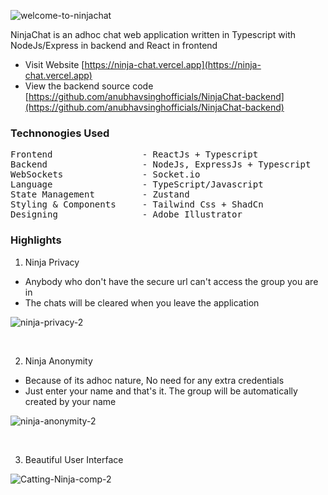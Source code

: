 
![welcome-to-ninjachat](https://github.com/anubhavsinghofficials/NinjaChat-backend/assets/132212797/4e20ccae-99d8-41dc-a922-247d468f023a)

NinjaChat is an adhoc chat web application written in Typescript with NodeJs/Express in backend and React in frontend

- Visit Website [https://ninja-chat.vercel.app](https://ninja-chat.vercel.app)
- View the backend source code [https://github.com/anubhavsinghofficials/NinjaChat-backend](https://github.com/anubhavsinghofficials/NinjaChat-backend)

### Technonogies Used

<pre>
Frontend                 - ReactJs + Typescript
Backend                  - NodeJs, ExpressJs + Typescript
WebSockets               - Socket.io
Language                 - TypeScript/Javascript
State Management         - Zustand
Styling & Components     - Tailwind Css + ShadCn
Designing                - Adobe Illustrator
</pre>

### Highlights

1. Ninja Privacy
- Anybody who don't have the secure url can't access the group you are in
- The chats will be cleared when you leave the application

![ninja-privacy-2](https://github.com/anubhavsinghofficials/NinjaChat-backend/assets/132212797/b5d1e5aa-c2a7-471e-be0e-3ab753351c74)

&nbsp;

2. Ninja Anonymity
- Because of its adhoc nature, No need for any extra credentials 
- Just enter your name and that's it. The group will be automatically created by your name

![ninja-anonymity-2](https://github.com/anubhavsinghofficials/NinjaChat-backend/assets/132212797/0fc08b9f-18f7-497b-99fb-fdaca5816b22)


&nbsp;

3. Beautiful User Interface

![Catting-Ninja-comp-2](https://github.com/anubhavsinghofficials/NinjaChat-backend/assets/132212797/eed6867e-fef8-4146-90e8-8c70dde1bfd9)





